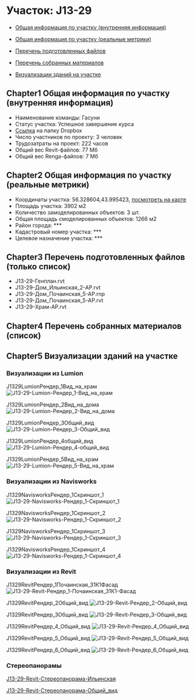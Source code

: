 # Участок: J13-29

* [Общая информация по участку (внутренняя информация)](#Chapter1)

* [Общая информация по участку (реальные метрики)](#Chapter2)

* [Перечень подготовленных файлов](#Chapter3)

* [Перечень собранных материалов](#Chapter4)

* [Визуализации зданий на участке](#Chapter5)

## <a id="test">Chapter1</a> Общая информация по участку (внутренняя информация)
+ Наименование команды: Гасуни
+ Статус участка: Успешное завершение курса
+ [Ссылка](https://www.dropbox.com/sh/wvvgv1nw1iqred9/AABIzZ0LakMjrvFDcGqVPVe5a/J13_29?dl=0) на папку Dropbox
+ Число участников по проекту: 3 человек
+ Трудозатраты на проект: 222 часов
+ Общий вес Revit-файлов: 77 Мб
+ Общий вес Renga-файлов: 7 Мб
## <a id="test">Chapter2</a> Общая информация по участку (реальные метрики)
+ Координаты участка: 56.328604,43.995423, [посмотреть на карте](https://yandex.ru/maps/47/nizhny-novgorod/?ll=56.328604%2C43.995423&z=19)
+ Площадь участка: 3902 м2
+ Количество замоделированных объектов: 3 шт.
+ Общая площадь смоделированных объектов: 1266 м2
+ Район города: *** 
+ Кадастровый номер участка: *** 
+ Целевое назначение участка: *** 
## <a id="test">Chapter3</a> Перечень подготовленных файлов (только список)
+ J13-29-Генплан.rvt
+ J13-29-Дом_Ильинская_2-АР.rvt
+ J13-29-Дом_Почаинская_5-АР.rnp
+ J13-29-Дом_Почаинская_5-АР.rvt
+ J13-29-Храм-АР.rvt
## <a id="test">Chapter4</a> Перечень собранных материалов (список)
## <a id="test">Chapter5</a> Визуализации зданий на участке
### Визуализации из Lumion
J1329LumionРендер_1Вид_на_храм
![J13-29-Lumion-Рендер_1-Вид_на_храм](/Images/J13_29/J13-29-Lumion-Рендер_1-Вид_на_храм_Compressed.jpg)

J1329LumionРендер_2Вид_на_дома
![J13-29-Lumion-Рендер_2-Вид_на_дома](/Images/J13_29/J13-29-Lumion-Рендер_2-Вид_на_дома_Compressed.jpg)

J1329LumionРендер_3Общий_вид
![J13-29-Lumion-Рендер_3-Общий_вид](/Images/J13_29/J13-29-Lumion-Рендер_3-Общий_вид_Compressed.jpg)

J1329LumionРендер_4общий_вид
![J13-29-Lumion-Рендер_4-общий_вид](/Images/J13_29/J13-29-Lumion-Рендер_4-общий_вид_Compressed.jpg)

J1329LumionРендер_5Вид_на_храм
![J13-29-Lumion-Рендер_5-Вид_на_храм](/Images/J13_29/J13-29-Lumion-Рендер_5-Вид_на_храм_Compressed.jpg)

### Визуализации из Navisworks
J1329NavisworksРендер_1Скриншот_1
![J13-29-Navisworks-Рендер_1-Скриншот_1](/Images/J13_29/J13-29-Navisworks-Рендер_1-Скриншот_1_Compressed.jpg)

J1329NavisworksРендер_1Скриншот_2
![J13-29-Navisworks-Рендер_1-Скриншот_2](/Images/J13_29/J13-29-Navisworks-Рендер_1-Скриншот_2_Compressed.jpg)

J1329NavisworksРендер_1Скриншот_3
![J13-29-Navisworks-Рендер_1-Скриншот_3](/Images/J13_29/J13-29-Navisworks-Рендер_1-Скриншот_3_Compressed.jpg)

J1329NavisworksРендер_1Скриншот_4
![J13-29-Navisworks-Рендер_1-Скриншот_4](/Images/J13_29/J13-29-Navisworks-Рендер_1-Скриншот_4_Compressed.jpg)

### Визуализации из Revit
J1329RevitРендер_1Почаинская_31К1Фасад
![J13-29-Revit-Рендер_1-Почаинская_31К1-Фасад](/Images/J13_29/J13-29-Revit-Рендер_1-Почаинская_31К1-Фасад_Compressed.jpg)

J1329RevitРендер_2Общий_вид
![J13-29-Revit-Рендер_2-Общий_вид](/Images/J13_29/J13-29-Revit-Рендер_2-Общий_вид_Compressed.jpg)

J1329RevitРендер_3Общий_вид
![J13-29-Revit-Рендер_3-Общий_вид](/Images/J13_29/J13-29-Revit-Рендер_3-Общий_вид_Compressed.jpg)

J1329RevitРендер_4_Общий_вид
![J13-29-Revit-Рендер_4_Общий_вид](/Images/J13_29/J13-29-Revit-Рендер_4_Общий_вид_Compressed.jpg)

J1329RevitРендер_5_Общий_вид
![J13-29-Revit-Рендер_5_Общий_вид](/Images/J13_29/J13-29-Revit-Рендер_5_Общий_вид_Compressed.jpg)

J1329RevitРендер_6_Общий_вид
![J13-29-Revit-Рендер_6_Общий_вид](/Images/J13_29/J13-29-Revit-Рендер_6_Общий_вид_Compressed.jpg)

### Стереопанорамы
[J13-29-Revit-Стереопанорама-Ильинская](https://pano.autodesk.com/pano.html?url=jpgs/3106de7f-d60f-4f60-b1be-f2bd937ab368&version=2)

[J13-29-Revit-Стереопанорама-Общий_вид](https://pano.autodesk.com/pano.html?url=jpgs/b77e2dcd-4ee3-487a-8b3e-eef41750e462&version=2)


